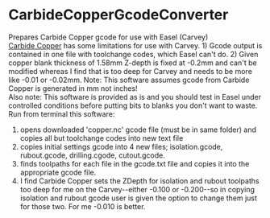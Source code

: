 # CarbideCopperGcodeConverter
Prepares Carbide Copper gcode for use with Easel (Carvey)<br />
<a href="http://copper.carbide3d.com/">Carbide Copper</a> has some limitations for use with Carvey. 1) Gcode output is contained in one file with toolchange codes, which Easel can't do. 2) Given copper blank thickness of 1.58mm Z-depth is fixed at -0.2mm and can't be modified whereas I find that is too deep for Carvey and needs to be more like -0.01 or -0.02mm. Note: This software assumes gcode from Carbide Copper is generated in mm not inches!<br />
Also note: This software is provided as is and you should test in Easel under controlled conditions before putting bits to blanks you don't want to waste.
Run from terminal this software:
1) opens downloaded 'copper.nc' gcode file (must be in same folder) and copies all but toolchange codes into new text file
2) copies initial settings gcode into 4 new files; isolation.gcode, rubout.gcode, drilling.cgode, cutout.gcode.
3) finds toolpaths for each file in the gcode.txt file and copies it into the appropriate gcode file.
4) I find Carbide Copper sets the ZDepth for isolation and rubout toolpaths too deep for me on the Carvey--either -0.100 or -0.200--so in copying isolation and rubout gcode user is given the option to change them just for those two. For me -0.010 is better.
